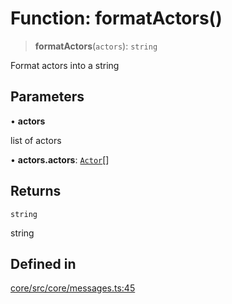 # Function: formatActors()

> **formatActors**(`actors`): `string`

Format actors into a string

## Parameters

• **actors**

list of actors

• **actors.actors**: [`Actor`](../interfaces/Actor.md)[]

## Returns

`string`

string

## Defined in

[core/src/core/messages.ts:45](https://github.com/ai16z/eliza/blob/c96957e5a5d17e343b499dd4d46ce403856ac5bc/core/src/core/messages.ts#L45)
